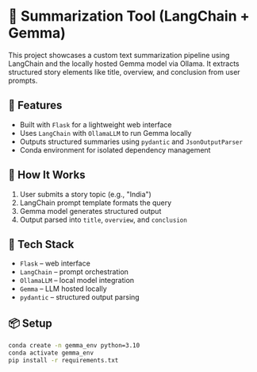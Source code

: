 # 📝 Summarization Tool (LangChain + Gemma)

This project showcases a custom text summarization pipeline using LangChain and the locally hosted Gemma model via Ollama. It extracts structured story elements like title, overview, and conclusion from user prompts.

## 🚀 Features

- Built with `Flask` for a lightweight web interface
- Uses `LangChain` with `OllamaLLM` to run Gemma locally
- Outputs structured summaries using `pydantic` and `JsonOutputParser`
- Conda environment for isolated dependency management

## 🧠 How It Works

1. User submits a story topic (e.g., "India")
2. LangChain prompt template formats the query
3. Gemma model generates structured output
4. Output parsed into `title`, `overview`, and `conclusion`

## 🧰 Tech Stack

- `Flask` – web interface
- `LangChain` – prompt orchestration
- `OllamaLLM` – local model integration
- `Gemma` – LLM hosted locally
- `pydantic` – structured output parsing

## 📦 Setup

```bash
conda create -n gemma_env python=3.10
conda activate gemma_env
pip install -r requirements.txt
